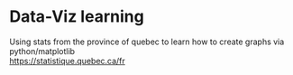 # Data-Viz learning
Using stats from the province of quebec to learn how to create graphs via python/matplotlib
<br>
https://statistique.quebec.ca/fr


